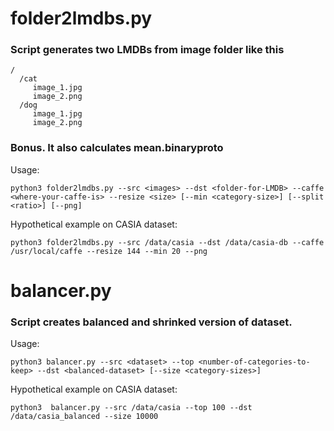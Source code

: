 # folder2lmdbs.py

### Script generates two LMDBs from image folder like this

```
/
  /cat
     image_1.jpg
     image_2.png
  /dog
     image_1.jpg
     image_2.png
```

### Bonus. It also calculates mean.binaryproto

Usage:

```
python3 folder2lmdbs.py --src <images> --dst <folder-for-LMDB> --caffe <where-your-caffe-is> --resize <size> [--min <category-size>] [--split <ratio>] [--png]
```

Hypothetical example on CASIA dataset:

```
python3 folder2lmdbs.py --src /data/casia --dst /data/casia-db --caffe /usr/local/caffe --resize 144 --min 20 --png
```

# balancer.py

### Script creates balanced and shrinked version of dataset.

Usage:

```
python3 balancer.py --src <dataset> --top <number-of-categories-to-keep> --dst <balanced-dataset> [--size <category-sizes>]
```

Hypothetical example on CASIA dataset:

```
python3  balancer.py --src /data/casia --top 100 --dst /data/casia_balanced --size 10000




